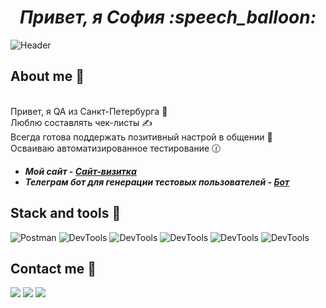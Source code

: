<h1 align="center"> <i> Привет, я София :speech_balloon: </i> </h1> 

![Header](https://github.com/sofiyateyakashi/sofiyateyakashi/blob/main/assets/qaheader4635.gif)

## About me :sunflower:

<br>Привет, я QA из Санкт-Петербурга :yellow_heart:
<br> Люблю составлять чек-листы :writing_hand:
<br> Всегда готова поддержать позитивный настрой в общении :green_heart:
<br> Осваиваю автоматизированное тестирование :clock130:
<i><b>
+ Мой сайт - [Сайт-визитка](https://github.com/sofiyateyakashi/CV)
+ Телеграм бот для генерации тестовых пользователей - [Бот](https://t.me/sofiya_usersgeneration_bot)
</i></b>

 
## Stack and tools :gem:

![Postman](https://img.shields.io/badge/-Postman-000010?style=for-the-badge&logo=postman)
![DevTools](https://img.shields.io/badge/-Devtools-000010?style=for-the-badge)
![DevTools](https://img.shields.io/badge/-MySQL-000010?style=for-the-badge)
![DevTools](https://img.shields.io/badge/-Swagger-000010?style=for-the-badge)
![DevTools](https://img.shields.io/badge/-Kibana-000010?style=for-the-badge)
![DevTools](https://img.shields.io/badge/-Charles-000010?style=for-the-badge)

## Contact me :email:

[<img src="https://img.shields.io/badge/Gmail-white?style=for-the-badge&logo=gmail" />](https://sona20024@gmail.com
)
[<img src="https://img.shields.io/badge/Telegram-2CA5E0?style=for-the-badge&logo=telegram&logoColor=white" />](https://t.me/sofiyateyakashi)
[<img src="https://img.shields.io/badge/VK-blue?style=for-the-badge&logo=vk" />](https://vk.com/sofiyatetsuya)






